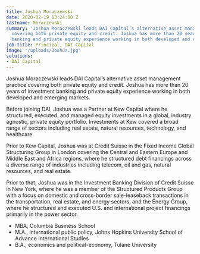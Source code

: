 ```yaml
---
title: Joshua Moraczewski
date: 2020-02-19 13:24:00 Z
lastname: Moraczewski
summary: 'Joshua Moraczewski leads DAI Capital’s alternative asset management practice
  covering both private equity and credit. Joshua has more than 20 years of investment
  banking and private equity experience working in both developed and emerging markets. '
job-title: Principal, DAI Capital
image: "/uploads/Joshua.jpg"
solutions:
- DAI Capital
---
```


Joshua Moraczewski leads DAI Capital’s alternative asset management practice covering both private equity and credit. Joshua has more than 20 years of investment banking and private equity experience working in both developed and emerging markets. 
 
Before joining DAI, Joshua was a Partner at Kew Capital where he structured, executed, and managed equity investments in a global, industry agnostic, private equity portfolio. Investments at Kew covered a broad range of sectors including real estate, natural resources, technology, and healthcare.   
 
Prior to Kew Capital, Joshua was at Credit Suisse in the Fixed Income Global Structuring Group in London covering the Central and Eastern Europe and Middle East and Africa regions, where he structured debt financings across a diverse range of industries including telecom, oil and gas, natural resources, and real estate. 

Prior to that, Joshua was in the Investment Banking Division of Credit Suisse in New York, where he was a member of the Structured Products Group with a focus on domestic and cross-border sale-leaseback transactions in the transportation, real estate, and energy sectors, and the Energy Group, where he structured and executed U.S. and international project financings primarily in the power sector. 
 
* MBA, Columbia Business School
* M.A., international public policy, Johns Hopkins University School of Advance International Studies
* B.A., economics and political-economy, Tulane University  